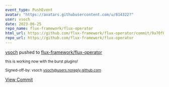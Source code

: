 ```yaml
---
event_type: PushEvent
avatar: "https://avatars.githubusercontent.com/u/814322?"
user: vsoch
date: 2023-06-25
repo_name: flux-framework/flux-operator
html_url: https://github.com/flux-framework/flux-operator/commit/9a70f8d794eeb951e1af821ad01c60f931174493
repo_url: https://github.com/flux-framework/flux-operator
---
```


<a href='https://github.com/vsoch' target='_blank'>vsoch</a> pushed to <a href='https://github.com/flux-framework/flux-operator' target='_blank'>flux-framework/flux-operator</a>

<small>this is working now with the burst plugins!

Signed-off-by: vsoch <vsoch@users.noreply.github.com></small>

<a href='https://github.com/flux-framework/flux-operator/commit/9a70f8d794eeb951e1af821ad01c60f931174493' target='_blank'>View Commit</a>